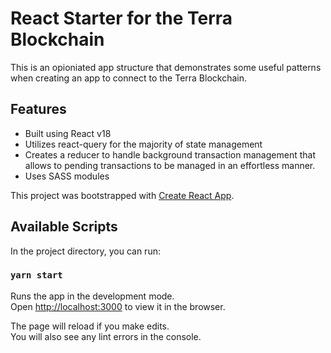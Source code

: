 # React Starter for the Terra Blockchain

This is an opioniated app structure that demonstrates some useful patterns when creating an app to connect to the Terra Blockchain.

## Features

- Built using React v18
- Utilizes react-query for the majority of state management
- Creates a reducer to handle background transaction management that allows to pending transactions to be managed in an effortless manner.
- Uses SASS modules

This project was bootstrapped with [Create React App](https://github.com/facebook/create-react-app).

## Available Scripts

In the project directory, you can run:

### `yarn start`

Runs the app in the development mode.\
Open [http://localhost:3000](http://localhost:3000) to view it in the browser.

The page will reload if you make edits.\
You will also see any lint errors in the console.
